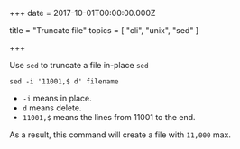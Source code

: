 
+++
date = 2017-10-01T00:00:00.000Z


title = "Truncate file"
topics = [ "cli", "unix", "sed" ]

+++

Use `sed` to truncate a file in-place `sed`

```
sed -i '11001,$ d' filename
```

* `-i` means in place.
* `d` means delete.
* `11001,$` means the lines from 11001 to the end.

As a result, this command will create a file with `11,000` max.
